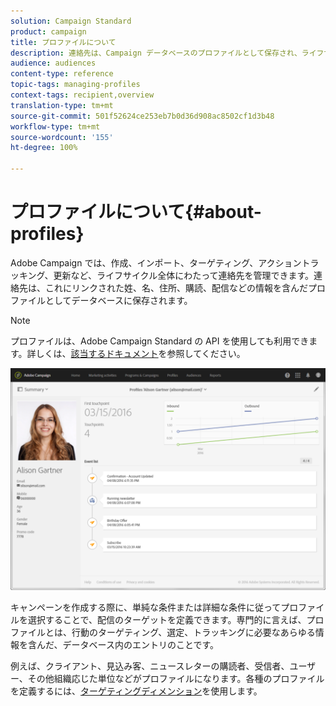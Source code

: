 ```yaml
---
solution: Campaign Standard
product: campaign
title: プロファイルについて
description: 連絡先は、Campaign データベースのプロファイルとして保存され、ライフサイクル全体を通じて更新されます。
audience: audiences
content-type: reference
topic-tags: managing-profiles
context-tags: recipient,overview
translation-type: tm+mt
source-git-commit: 501f52624ce253eb7b0d36d908ac8502cf1d3b48
workflow-type: tm+mt
source-wordcount: '155'
ht-degree: 100%

---
```



# プロファイルについて{#about-profiles}

Adobe Campaign では、作成、インポート、ターゲティング、アクショントラッキング、更新など、ライフサイクル全体にわたって連絡先を管理できます。連絡先は、これにリンクされた姓、名、住所、購読、配信などの情報を含んだプロファイルとしてデータベースに保存されます。

>[!NOTE]
>
>プロファイルは、Adobe Campaign Standard の API を使用しても利用できます。詳しくは、[該当するドキュメント](../../api/using/retrieving-profiles.md)を参照してください。

![](assets/marketing_history.png)

キャンペーンを作成する際に、単純な条件または詳細な条件に従ってプロファイルを選択することで、配信のターゲットを定義できます。専門的に言えば、プロファイルとは、行動のターゲティング、選定、トラッキングに必要なあらゆる情報を含んだ、データベース内のエントリのことです。

例えば、クライアント、見込み客、ニュースレターの購読者、受信者、ユーザー、その他組織応じた単位などがプロファイルになります。各種のプロファイルを定義するには、[ターゲティングディメンション](../../automating/using/query.md#targeting-dimensions-and-resources)を使用します。
